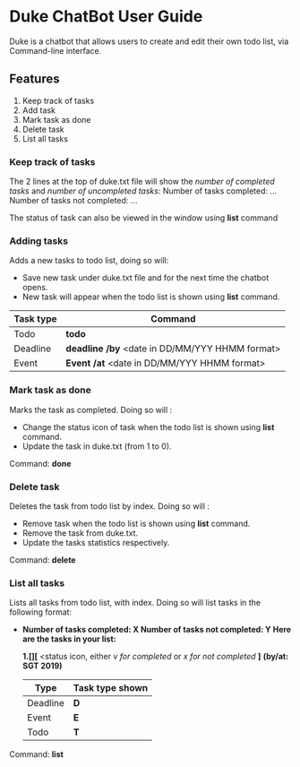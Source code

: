 # Duke ChatBot User Guide
Duke is a chatbot that allows users to create and edit their own todo list, via Command-line interface.

## Features 
1.  Keep track of tasks
2.  Add task
3.  Mark task as done
4. Delete task
5. List all tasks

### Keep track of tasks 
The 2 lines at the top of duke.txt file will show the  *number of completed tasks* and *number of uncompleted tasks*:
    Number of tasks completed: ...
    Number of tasks not completed: ...

The status of task can also be viewed in the window using **list** command

### Adding tasks
Adds a new tasks to todo list, doing so will:
* Save new task under duke.txt file and for the next time the chatbot opens.
* New task will appear when the todo list is shown using **list** command.
 
 Task type | Command
 ------------ | -------------
 Todo | **todo** <description>
 Deadline |  **deadline** <description>  **/by** <date in DD/MM/YYY HHMM format>
  Event |  **Event** <description>  **/at** <date in DD/MM/YYY HHMM format>
  
 ### Mark task as done
  Marks the task as completed. Doing so will :
  * Change the status icon of task when the todo list is shown using **list** command. 
  *  Update the task in duke.txt (from 1 to 0).
  
  Command: **done**  <index number of task to be marked as done>
  
  ### Delete task
  Deletes the task from todo list by index. Doing so will :
  * Remove task when the todo list is shown using **list** command. 
  *  Remove the task from duke.txt.
  * Update the tasks statistics respectively.
  
  Command: **delete**  <index number of task to be deleted>
  
  ### List all tasks
  Lists all tasks from todo list, with index. Doing so will list tasks in the following format:
  * **Number of tasks completed: X
       Number of tasks not completed: Y
       Here are the tasks in your list:**
    
    **1.[**<Task type shown>**][** <status icon, either *v for completed* or *x for not completed* **]** <description> **(by/at:** <date in DAY MONTH DATE HH:MM:SS format> **SGT 2019)**
    
    Type |  Task type shown
    ------------ | -------------
    Deadline | **D**
    Event | **E**
    Todo | **T**
  
   Command: **list**
 



